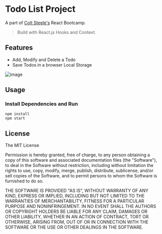 # Todo List Project

A part of [Colt Steele's](https://www.udemy.com/course/modern-react-bootcamp/) React Bootcamp.

> Build with React.js Hooks and Context.

## Features

- Add, Modify and Delete a Todo
- Save Todos in a browser Local Storage

![image](https://i.imgur.com/APkQyqF.png)

## Usage

### Install Dependencies and Run

```
npm install
npm start
```

## License

The MIT License

Permission is hereby granted, free of charge, to any person obtaining a copy
of this software and associated documentation files (the "Software"), to deal
in the Software without restriction, including without limitation the rights
to use, copy, modify, merge, publish, distribute, sublicense, and/or sell
copies of the Software, and to permit persons to whom the Software is
furnished to do so.

THE SOFTWARE IS PROVIDED "AS IS", WITHOUT WARRANTY OF ANY KIND, EXPRESS OR
IMPLIED, INCLUDING BUT NOT LIMITED TO THE WARRANTIES OF MERCHANTABILITY,
FITNESS FOR A PARTICULAR PURPOSE AND NONINFRINGEMENT. IN NO EVENT SHALL THE
AUTHORS OR COPYRIGHT HOLDERS BE LIABLE FOR ANY CLAIM, DAMAGES OR OTHER
LIABILITY, WHETHER IN AN ACTION OF CONTRACT, TORT OR OTHERWISE, ARISING FROM,
OUT OF OR IN CONNECTION WITH THE SOFTWARE OR THE USE OR OTHER DEALINGS IN
THE SOFTWARE.
